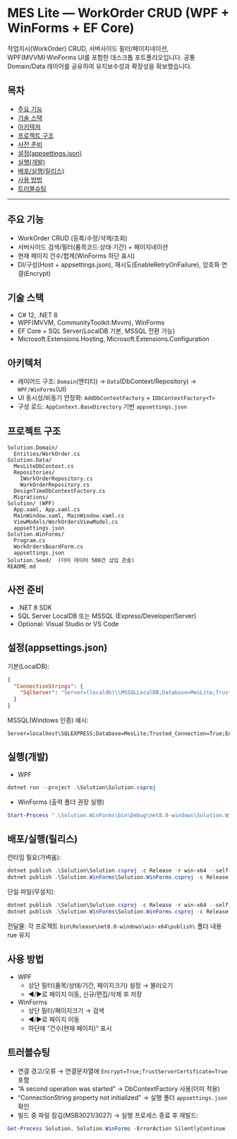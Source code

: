# MES Lite — WorkOrder CRUD (WPF + WinForms + EF Core)

작업지시(WorkOrder) CRUD, 서버사이드 필터/페이지네이션, WPF(MVVM)·WinForms UI를 포함한 데스크톱 포트폴리오입니다. 공통 Domain/Data 레이어를 공유하여 유지보수성과 확장성을 확보했습니다.






## 목차
- [주요 기능](#주요-기능)
- [기술 스택](#기술-스택)
- [아키텍처](#아키텍처)
- [프로젝트 구조](#프로젝트-구조)
- [사전 준비](#사전-준비)
- [설정(appsettings.json)](#설정appsettingsjson)
- [실행(개발)](#실행개발)
- [배포/실행(릴리스)](#배포실행릴리스)
- [사용 방법](#사용-방법)
- [트러블슈팅](#트러블슈팅)
---

## 주요 기능
- WorkOrder CRUD (등록/수정/삭제/조회)
- 서버사이드 검색/필터(품목코드·상태·기간) + 페이지네이션
- 현재 페이지 건수/합계(WinForms 하단 표시)
- DI/구성(Host + appsettings.json), 재시도(EnableRetryOnFailure), 암호화 연결(Encrypt)

## 기술 스택
- C# 12, .NET 8
- WPF(MVVM, CommunityToolkit.Mvvm), WinForms
- EF Core + SQL Server(LocalDB 기본, MSSQL 전환 가능)
- Microsoft.Extensions.Hosting, Microsoft.Extensions.Configuration

## 아키텍처
- 레이어드 구조: `Domain`(엔티티) → `Data`(DbContext/Repository) → `WPF/WinForms`(UI)
- UI 동시성/비동기 안정화: `AddDbContextFactory` + `IDbContextFactory<T>`
- 구성 로드: `AppContext.BaseDirectory` 기반 `appsettings.json`

## 프로젝트 구조
```
Solution.Domain/
  Entities/WorkOrder.cs
Solution.Data/
  MesLiteDbContext.cs
  Repositories/
    IWorkOrderRepository.cs
    WorkOrderRepository.cs
  DesignTimeDbContextFactory.cs
  Migrations/
Solution/ (WPF)
  App.xaml, App.xaml.cs
  MainWindow.xaml, MainWindow.xaml.cs
  ViewModels/WorkOrdersViewModel.cs
  appsettings.json
Solution.WinForms/
  Program.cs
  WorkOrdersBoardForm.cs
  appsettings.json
Solution.Seed/  (더미 데이터 500건 삽입 콘솔)
README.md
```

## 사전 준비
- .NET 8 SDK
- SQL Server LocalDB 또는 MSSQL (Express/Developer/Server)
- Optional: Visual Studio or VS Code

## 설정(appsettings.json)
기본(LocalDB):
```json
{
  "ConnectionStrings": {
    "SqlServer": "Server=(localdb)\\MSSQLLocalDB;Database=MesLite;Trusted_Connection=True;Encrypt=True;TrustServerCertificate=True;"
  }
}
```
MSSQL(Windows 인증) 예시:
```
Server=localhost\SQLEXPRESS;Database=MesLite;Trusted_Connection=True;Encrypt=True;TrustServerCertificate=True;
```


## 실행(개발)
- WPF
```powershell
dotnet run --project .\Solution\Solution.csproj
```
- WinForms (출력 폴더 권장 실행)
```powershell
Start-Process ".\Solution.WinForms\bin\Debug\net8.0-windows\Solution.WinForms.exe" -WorkingDirectory ".\Solution.WinForms\bin\Debug\net8.0-windows"
```

## 배포/실행(릴리스)
런타임 필요(가벼움):
```powershell
dotnet publish .\Solution\Solution.csproj -c Release -r win-x64 --self-contained false
dotnet publish .\Solution.WinForms\Solution.WinForms.csproj -c Release -r win-x64 --self-contained false
```
단일 파일(무설치):
```powershell
dotnet publish .\Solution\Solution.csproj -c Release -r win-x64 --self-contained true -p:PublishSingleFile=true -p:IncludeNativeLibrariesForSelfExtract=true
dotnet publish .\Solution.WinForms\Solution.WinForms.csproj -c Release -r win-x64 --self-contained true -p:PublishSingleFile=true -p:IncludeNativeLibrariesForSelfExtract=true
```
전달물: 각 프로젝트 `bin\Release\net8.0-windows\win-x64\publish\` 폴더 내용
rue 유지

## 사용 방법
- WPF
  - 상단 필터(품목/상태/기간, 페이지크기) 설정 → 불러오기
  - ◀/▶로 페이지 이동, 신규/편집/삭제 후 저장
- WinForms
  - 상단 필터/페이지크기 → 검색
  - ◀/▶로 페이지 이동
  - 하단에 “건수(현재 페이지)” 표시

## 트러블슈팅
- 연결 경고/오류 → 연결문자열에 `Encrypt=True;TrustServerCertificate=True` 포함
- “A second operation was started” → DbContextFactory 사용(이미 적용)
- “ConnectionString property not initialized” → 실행 폴더 `appsettings.json` 확인
- 빌드 중 파일 잠김(MSB3021/3027) → 실행 프로세스 종료 후 재빌드:
```powershell
Get-Process Solution, Solution.WinForms -ErrorAction SilentlyContinue | Stop-Process -Force
```

